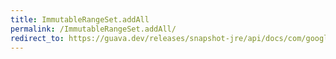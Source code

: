 ```yaml
---
title: ImmutableRangeSet.addAll
permalink: /ImmutableRangeSet.addAll/
redirect_to: https://guava.dev/releases/snapshot-jre/api/docs/com/google/common/collect/ImmutableRangeSet.html#addAll-java.lang.Iterable-
---
```

